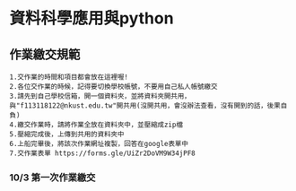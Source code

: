 # 資料科學應用與python
## 作業繳交規範
```
1.交作業的時間和項目都會放在這裡喔!
2.各位交作業的時候，記得要切換學校帳號，不要用自己私人帳號繳交
3.請先到自己學校信箱，開一個資料夾，並將資料夾開共用，與"f113118122@nkust.edu.tw"開共用(沒開共用，會沒辦法查看，沒有開到的話，後果自負)
4.繳交作業時，請將作業全放在資料夾中，並壓縮成zip檔
5.壓縮完成後，上傳到共用的資料夾中
6.上船完畢後，將該次作業網址複製，回答在google表單中
7.交作業表單 https://forms.gle/UiZr2DoVM9W34jPF8
```
### 10/3 第一次作業繳交
